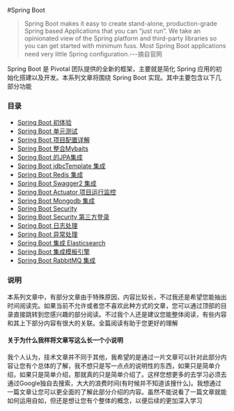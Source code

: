 #Spring Boot    
> Spring Boot makes it easy to create stand-alone, production-grade Spring based Applications that you can “just run”. We take an opinionated view of the Spring platform and third-party libraries so you can get started with minimum fuss. Most Spring Boot applications need very little Spring configuration.---摘自官网  


Spring Boot 是 Pivotal 团队提供的全新的框架，主要就是简化 Spring 应用的初始化搭建以及开发。本系列文章将围绕 Spring Boot 实现。其中主要包含以下几部分功能   

### 目录  
* [Spring Boot 初体验](Section2/part1.md)
* [Spring Boot 单元测试](Section2/part2.md)
* [Spring Boot 项目配置详解](Section2/part3.md)
* [Spring Boot 整合Mybaits](Section2/part4.md)
* [Spring Boot 的JPA集成](Section2/part5.md)
* [Spring Boot jdbcTemplate 集成](Section2/part6.md)
* [Spring Boot Redis 集成](Section2/part7.md)
* [Spring Boot Swagger2 集成](Section2/part8.md)
* [Spring Boot Actuator 项目运行监控](Section2/part9.md)
* [Spring Boot Mongodb 集成](Section2/part10.md)
* [Spring Boot Security](Section2/part11.md) 
* [Spring Boot Security 第三方登录](Section2/part12.md)
* [Spring Boot 日志处理](Section2/part13.md)
* [Spring Boot 异常处理](Section2/part14.md)
* [Spring Boot 集成 Elasticsearch](Section2/part15.md) 
* [Spring Boot 集成模板引擎](Section2/part16.md)
* [Spring Boot RabbitMQ 集成](Section2/part17.md)


### 说明  
本系列文章中，有部分文章由于特殊原因，内容比较长，不过我还是希望您能抽出时间阅读完。如果当前不允许或者您不喜欢此种方式的文章，您可以通过顶部的目录直接跳转到您感兴趣的部分阅读。不过我个人还是建议您能整体阅读，有些内容和其上下部分内容有很大的关联。全篇阅读有助于您更好的理解   


#### 关于为什么我样将文章写这么长一个小说明 

我个人认为，技术文章并不同于其他，我希望的是通过一片文章可以针对此部分内容让您有个总体的了解，我不想只是写一点点的说明性的东西，如果只是简单介绍，如果只是简单介绍，那就真的只是简单介绍了。这样您想更多的去学习必须去通过Google独自去搜索，大大的浪费时间(有时候并不知道该搜什么)。我想通过一篇文章让您可以更全面的了解此部分介绍的内容。虽然不能说看了一篇文章就能如何运用自如，但还是想让您有个整体的概念，以便后续的更加深入学习
